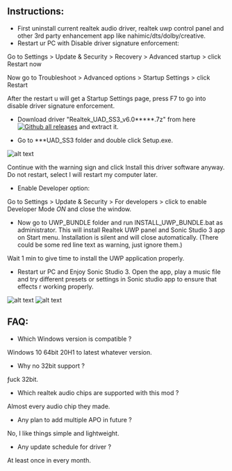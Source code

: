 ## Instructions:
- First uninstall current realtek audio driver, realtek uwp control panel and other 3rd party enhancement app like nahimic/dts/dolby/creative.
- Restart ur PC with Disable driver signature enforcement:

Go to Settings > Update & Security > Recovery > Advanced startup > click Restart now

Now go to Troubleshoot > Advanced options > Startup Settings > click Restart

After the restart u will get a Startup Settings page, press F7 to go into disable driver signature enforcement.

- Download driver "Realtek_UAD_SS3_v6.0*****.7z" from here [![Github all releases](https://img.shields.io/github/downloads/shibajee/realtek-uad-sonicstudio-mod/total.svg)](https://github.com/shibajee/realtek-uad-sonicstudio-mod/releases/) and extract it.

- Go to ***UAD_SS3 folder and double click Setup.exe.

![alt text](https://i.postimg.cc/9QDrtMSq/Untitled-2.png)

Continue with the warning sign and click Install this driver software anyway. Do not restart, select I will restart my computer later.

- Enable Developer option:

Go to Settings > Update & Security > For developers > click to enable Developer Mode *ON* and close the window.

- Now go to UWP_BUNDLE folder and run INSTALL_UWP_BUNDLE.bat as administrator. This will install Realtek UWP panel and Sonic Studio 3 app on Start menu. Installation is silent and will close automatically. (There could be some red line text as warning, just ignore them.)

Wait 1 min to give time to install the UWP application properly.

- Restart ur PC and Enjoy Sonic Studio 3. Open the app, play a music file and try different presets or settings in Sonic studio app to ensure that effects r working properly.


![alt text](https://i.imgur.com/GaZsv0t.png)
![alt text](https://i.imgur.com/e5y7udn.png)


## FAQ:

- Which Windows version is compatible ?

Windows 10 64bit 20H1 to latest whatever version.

- Why no 32bit support ?

ƒuck 32bit.

- Which realtek audio chips are supported with this mod ?

Almost every audio chip they made.

- Any plan to add multiple APO in future ?

No, I like things simple and lightweight.

- Any update schedule for driver ?

At least once in every month.
